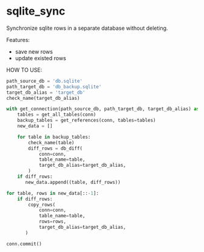 # sqlite_sync

Synchronize sqlite rows in a separate database without deleting.

Features:
- save new rows
- update existed rows

HOW TO USE:
```python
path_source_db = 'db.sqlite'
path_target_db = 'db_backup.sqlite'
target_db_alias = 'target_db'
check_name(target_db_alias)

with get_connection(path_source_db, path_target_db, target_db_alias) as conn:
    tables = get_all_tables(conn)
    backup_tables = get_references(conn, tables=tables)
    new_data = []

    for table in backup_tables:
        check_name(table)
        diff_rows = db_diff(
            conn=conn,
            table_name=table,
            target_db_alias=target_db_alias,
        )
    if diff_rows:
       new_data.append((table, diff_rows))

for table, rows in new_data[::-1]:
    if diff_rows:
        copy_rows(
            conn=conn,
            table_name=table,
            rows=rows,
            target_db_alias=target_db_alias,
       )

conn.commit()
```

